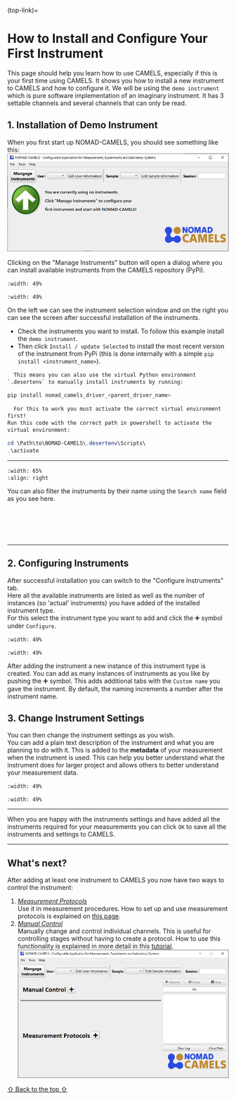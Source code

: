 (top-link)=
# How to Install and Configure Your First Instrument
This page should help you learn how to use CAMELS, especially if this is your first time using CAMELS. It shows you how to install a new instrument to CAMELS and how to configure it. We will be using the `demo instrument` which is pure software implementation of an imaginary instrument. It has 3 settable channels and several channels that can only be read. 
## 1. Installation of Demo Instrument
When you first start up NOMAD-CAMELS, you should see something like this:  
![Initial window on start up](images/img.png)

Clicking on the "Manage Instruments" button will open a dialog where you can install available instruments from the CAMELS repository (PyPi).

```{image} images/img_1.png
:width: 49%
```
```{image} images/img_3.png
:width: 49%
```

On the left we can see the instrument selection window and on the right you can see the screen after successful installation of the instruments. 
- Check the instruments you want to install. To follow this example  install the `demo instrument`. 
- Then click `Install / update Selected` to install the most recent version of the instrument from PyPi (this is done internally with a simple `pip install <instrument_name>`).

```{note}
  This means you can also use the virtual Python environment `.desertenv` to manually install instruments by running:
```

```powershell
pip install nomad_camels_driver_<parent_driver_name>
```

```{note}
  For this to work you must activate the correct virtual environment first!
Run this code with the correct path in powershell to activate the virtual environment:
```

```powershell
cd \Path\to\NOMAD-CAMELS\.desertenv\Scripts\
.\activate
```



---

```{image} images/img_2.png
:width: 65%
:align: right
```

You can also filter the instruments by their name using the `Search name` field as you see here.

<br/><br/><br/><br/>

---

## 2. Configuring Instruments

After successful installation you can switch to the "Configure Instruments" tab.\
Here all the available instruments are listed as well as the number of instances (so 'actual' instruments) you have added of the installed instrument type.\
For this  select the instrument type you want to add and click the &#10133; symbol under `Configure`.

```{image} images/img_4.png
:width: 49%
```
```{image} images/img_5.png
:width: 49%
```

After adding the instrument a new instance of this instrument type is created. You can add as many instances of instruments as you like by  pushing the &#10133; symbol. This adds additional tabs with the `Custom name` you gave the instrument. By default, the naming  increments a number after the instrument name.

## 3. Change Instrument Settings
You can then change the instrument settings as you wish.\
You can add a plain text description of the instrument and what you are planning to do with it. This is added to the **metadata** of your measurement when the instrument is used. This can help you better understand what the instrument does for larger project and allows others to better understand your measurement data.

```{image} images/img_6.png
:width: 49%
```
```{image} images/img_7.png
:width: 49%
```

---

When you are happy with the instruments settings and have added all the instruments required for your measurements you can  click `OK` to save all the instruments and settings to CAMELS.

---
## What's next?
After adding at least one instrument to CAMELS you now have two ways to control the instrument:
1. [_Measurement Protocols_](quick_start_protocols.md)\
   Use it in measurement procedures. How to set up and use measurement protocols is explained on [this page](quick_start_protocols.md).
2. [_Manual Control_](quick_start_manual_control.md)\
   Manually change and control individual channels. This is useful for controlling stages without having to create a protocol. How to use this functionality is explained in more detail in this [tutorial](quick_start_manual_control.md).
   ![Empty CAMELS window with no protocol or manual control](images/img_8.png)

[&#8679; Back to the top &#8679;](top-link)